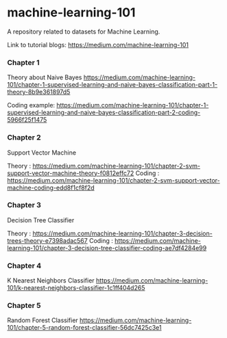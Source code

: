 # machine-learning-101
A repository related to datasets for Machine Learning.

Link to tutorial blogs:
https://medium.com/machine-learning-101


### Chapter 1 ###
Theory about Naive Bayes https://medium.com/machine-learning-101/chapter-1-supervised-learning-and-naive-bayes-classification-part-1-theory-8b9e361897d5

Coding example: https://medium.com/machine-learning-101/chapter-1-supervised-learning-and-naive-bayes-classification-part-2-coding-5966f25f1475


### Chapter 2 ###
Support Vector Machine

Theory : https://medium.com/machine-learning-101/chapter-2-svm-support-vector-machine-theory-f0812effc72
Coding : https://medium.com/machine-learning-101/chapter-2-svm-support-vector-machine-coding-edd8f1cf8f2d

### Chapter 3 ###
Decision Tree Classifier

Theory : https://medium.com/machine-learning-101/chapter-3-decision-trees-theory-e7398adac567
Coding : https://medium.com/machine-learning-101/chapter-3-decision-tree-classifier-coding-ae7df4284e99

### Chapter 4 ###
K Nearest Neighbors Classifier
https://medium.com/machine-learning-101/k-nearest-neighbors-classifier-1c1ff404d265

### Chapter 5 ###
Random Forest Classifier
https://medium.com/machine-learning-101/chapter-5-random-forest-classifier-56dc7425c3e1
